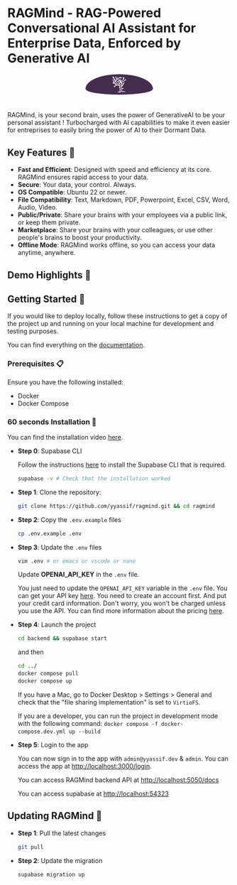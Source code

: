 # RAGMind - RAG-Powered Conversational AI Assistant for Enterprise Data, Enforced by Generative AI

<div align="center">
    <img src="./logo.png" alt="RAGMind-logo" width="30%"  style="border-radius: 50%; padding-bottom: 20px"/>
</div>

RAGMind, is your second brain, uses the power of GenerativeAI to be your personal assistant ! Turbocharged with AI capabilities to make it even easier for entreprises to easily bring the power of AI to their Dormant Data.

## Key Features 🎯

- **Fast and Efficient**: Designed with speed and efficiency at its core. RAGMind ensures rapid access to your data.
- **Secure**: Your data, your control. Always.
- **OS Compatible**: Ubuntu 22 or newer.
- **File Compatibility**: Text, Markdown, PDF, Powerpoint, Excel, CSV, Word, Audio, Video.
- **Public/Private**: Share your brains with your employees via a public link, or keep them private.
- **Marketplace**: Share your brains with your colleagues, or use other people's brains to boost your productivity.
- **Offline Mode**: RAGMind works offline, so you can access your data anytime, anywhere.

## Demo Highlights 🎥

<!-- https://github.com/yyassif/ragmind/ -->

## Getting Started 🚀

If you would like to deploy locally, follow these instructions to get a copy of the project up and running on your local machine for development and testing purposes.

You can find everything on the [documentation](https://docs.yyassif.dev/).

### Prerequisites 📋

Ensure you have the following installed:

- Docker
- Docker Compose

### 60 seconds Installation 💽

You can find the installation video [here](https://www.youtube.com/watch?v=cXBa6dZJN48).

- **Step 0**: Supabase CLI

  Follow the instructions [here](https://supabase.com/docs/guides/cli/getting-started) to install the Supabase CLI that is required.

  ```bash
  supabase -v # Check that the installation worked
  ```


- **Step 1**: Clone the repository:

  ```bash
  git clone https://github.com/yyassif/ragmind.git && cd ragmind
  ```

- **Step 2**: Copy the `.env.example` files

  ```bash
  cp .env.example .env
  ```

- **Step 3**: Update the `.env` files

  ```bash
  vim .env # or emacs or vscode or nano
  ```

  Update **OPENAI_API_KEY** in the `.env` file.

  You just need to update the `OPENAI_API_KEY` variable in the `.env` file. You can get your API key [here](https://platform.openai.com/api-keys). You need to create an account first. And put your credit card information. Don't worry, you won't be charged unless you use the API. You can find more information about the pricing [here](https://openai.com/pricing/).


- **Step 4**: Launch the project

  ```bash
  cd backend && supabase start
  ```
  and then 
  ```bash
  cd ../
  docker compose pull
  docker compose up
  ```

  If you have a Mac, go to Docker Desktop > Settings > General and check that the "file sharing implementation" is set to `VirtioFS`.

  If you are a developer, you can run the project in development mode with the following command: `docker compose -f docker-compose.dev.yml up --build`

- **Step 5**: Login to the app

  You can now sign in to the app with `admin@yyassif.dev` & `admin`. You can access the app at [http://localhost:3000/login](http://localhost:3000/login).

  You can access RAGMind backend API at [http://localhost:5050/docs](http://localhost:5050/docs)

  You can access supabase at [http://localhost:54323](http://localhost:54323)

## Updating RAGMind 🚀

- **Step 1**: Pull the latest changes

  ```bash
  git pull
  ```

- **Step 2**: Update the migration

  ```bash
  supabase migration up
  ```

